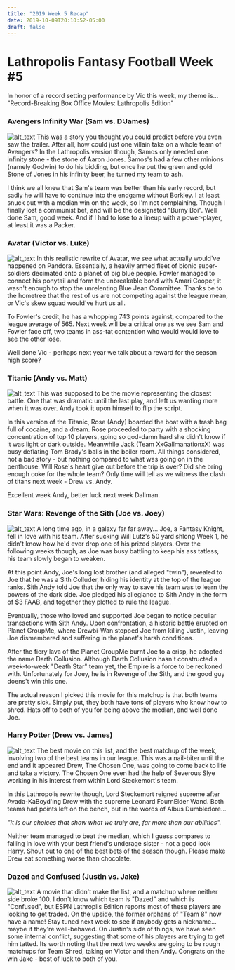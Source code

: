 ```yaml
---
title: "2019 Week 5 Recap"
date: 2019-10-09T20:10:52-05:00
draft: false
---
```




# Lathropolis Fantasy Football Week #5
In honor of a record setting performance by Vic this week, my theme is...
"Record-Breaking Box Office Movies: Lathropolis Edition"

### Avengers Infinity War (Sam vs. D'James)
![alt_text](../../2019/pre_draft/Cupace20191009192413.png)
This was a story you thought you could predict before you even saw the trailer. After all, how could just one villain take on a whole team of Avengers? In the Lathropolis version though, Samos only needed one infinity stone - the stone of Aaron Jones. Samos's had a few other minions (namely Godwin) to do his bidding, but once he put the green and gold Stone of Jones in his infinity beer, he turned my team to ash. 

I think we all knew that Sam's team was better than his early record, but sadly he will have to continue into the endgame without Borkley. I at least snuck out with a median win on the week, so I'm not complaining. Though I finally lost a communist bet, and will be the designated "Burny Boi". Well done Sam, good week. And if I had to lose to a lineup with a power-player, at least it was a Packer.

### Avatar (Victor vs. Luke)
![alt_text](../../2019/pre_draft/Cupace20191009183509.png)
In this realistic rewrite of Avatar, we see what actually would've happened on Pandora. Essentially, a heavily armed fleet of bionic super-soldiers decimated onto a planet of big blue people. Fowler managed to connect his ponytail and form the unbreakable bond with Amari Cooper, it wasn't enough to stop the unrelenting Blue Jean Committee. Thanks be to the hometree that the rest of us are not competing against the league mean, or Vic's skew squad would've hurt us all. 

To Fowler's credit, he has a whopping 743 points against, compared to the league average of 565. Next week will be a critical one as we see Sam and Fowler face off, two teams in ass-tat contention who would would love to see the other lose.

Well done Vic - perhaps next year we talk about a reward for the season high score? 

### Titanic (Andy vs. Matt)
![alt_text](../../2019/pre_draft/Cupace20191009192220.png)
This was supposed to be the movie representing the closest battle. One that was dramatic until the last play, and left us wanting more when it was over. Andy took it upon himself to flip the script. 

In this version of the Titanic, Rose (Andy) boarded the boat with a trash bag full of cocaine, and a dream. Rose proceeded to party with a shocking concentration of top 10 players, going so god-damn hard she didn't know if it was light or dark outside. Meanwhile Jack (Team XxGallmanationxX) was busy deflating Tom Brady's balls in the boiler room. All things considered, not a bad story - but nothing compared to what was going on in the penthouse. Will Rose's heart give out before the trip is over? Did she bring enough coke for the whole team? Only time will tell as we witness the clash of titans next week - Drew vs. Andy. 

Excellent week Andy, better luck next week Dallman.

### Star Wars: Revenge of the Sith (Joe vs. Joey)
![alt_text](../../2019/pre_draft/Cupace20191009191101.png)
A long time ago, in a galaxy far far away... Joe, a Fantasy Knight, fell in love with his team. After sucking Will Lutz's 50 yard shlong Week 1, he didn't know how he'd ever drop one of his prized players. Over the following weeks though, as Joe was busy battling to keep his ass tatless, his team slowly began to weaken. 

At this point Andy, Joe's long lost brother (and alleged "twin"), revealed to Joe that he was a Sith Colluder, hiding his identity at the top of the league ranks. Sith Andy told Joe that the only way to save his team was to learn the powers of the dark side. Joe pledged his allegiance to Sith Andy in the form of $3 FAAB, and together they plotted to rule the league.

Eventually, those who loved and supported Joe began to notice peculiar transactions with Sith Andy. Upon confrontation, a historic battle erupted on Planet GroupMe, where Drewbi-Wan stopped Joe from killing Justin, leaving Joe dismembered and suffering in the planet's harsh conditions.

After the fiery lava of the Planet GroupMe burnt Joe to a crisp, he adopted the name Darth Collusion. Although Darth Collusion hasn't constructed a week-to-week "Death Star" team yet, the Empire is a force to be reckoned with. Unfortunately for Joey, he is in Revenge of the Sith, and the good guy doens't win this one.  

The actual reason I picked this movie for this matchup is that both teams are pretty sick. Simply put, they both have tons of players who know how to shred. Hats off to both of you for being above the median, and well done Joe.

### Harry Potter (Drew vs. James)
![alt_text](../../2019/pre_draft/Cupace20191009192013.png)
The best movie on this list, and the best matchup of the week, involving two of the best teams in our league. This was a nail-biter until the end and it appeared Drew, The Chosen One, was going to come back to life and take a victory. The Chosen One even had the help of Severous Slye working in his interest from within Lord Steckemort's team.

In this Lathropolis rewrite though, Lord Steckemort reigned supreme after Avada-KaBoyd'ing Drew with the supreme Leonard FournElder Wand. Both teams had points left on the bench, but in the words of Albus Dumbledore...

*"It is our choices that show what we truly are, far more than our abilities".*

Neither team managed to beat the median, which I guess compares to falling in love with your best friend's underage sister - not a good look Harry. Shout out to one of the best bets of the season though. Please make Drew eat something worse than chocolate.

### Dazed and Confused (Justin vs. Jake)
![alt_text](../../2019/pre_draft/Cupace20191009192603.png)
A movie that didn't make the list, and a matchup where neither side broke 100. 
I don't know which team is "Dazed" and which is "Confused", but ESPN Lathroplis Edition reports most of these players are looking to get traded. On the upside, the former orphans of "Team 8" now have a name! Stay tuned next week to see if anybody gets a nickname... maybe if they're well-behaved.
On Justin's side of things, we have seen some internal conflict, suggesting that some of his players are trying to get him tatted. Its worth noting that the next two weeks are going to be rough matchups for Team Shred, taking on Victor and then Andy. 
Congrats on the win Jake - best of luck to both of you.

